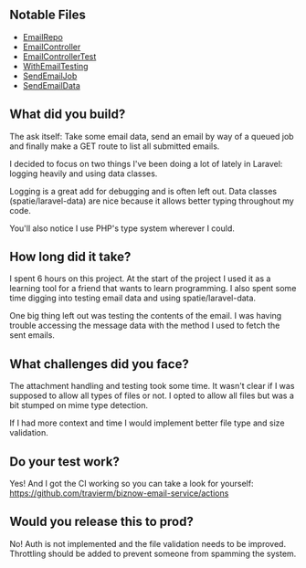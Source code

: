 ## Notable Files
- [EmailRepo](app/Http/Repos/EmailRepo.php)
- [EmailController](app/Http/Controllers/EmailController.php)
- [EmailControllerTest](tests/Feature/EmailControllerTest.php)
- [WithEmailTesting](tests/TestTraits/WithEmailTesting.php)
- [SendEmailJob](app/Jobs/SendEmailJob.php)
- [SendEmailData](app/Http/Types/SendEmailData.php)
## What did you build?
The ask itself: Take some email data, send an email by way of a queued job and finally make a GET route to list all submitted emails. 

I decided to focus on two things I've been doing a lot of lately in Laravel: logging heavily and using data classes. 

Logging is a great add for debugging and is often left out. Data classes (spatie/laravel-data) are nice because it allows better typing throughout my code. 

You'll also notice I use PHP's type system wherever I could. 

## How long did it take?

I spent 6 hours on this project. At the start of the project I used it as a learning tool for a friend that wants to learn programming. I also spent some time digging into testing email data and using spatie/laravel-data.

One big thing left out was testing the contents of the email. I was having trouble accessing the message data with the method I used to fetch the sent emails. 

## What challenges did you face?

The attachment handling and testing took some time. It wasn't clear if I was supposed to allow all types of files or not. I opted to allow all files but was a bit stumped on mime type detection.

If I had more context and time I would implement better file type and size validation.

## Do your test work?

Yes! And I got the CI working so you can take a look for yourself:
https://github.com/travierm/biznow-email-service/actions

## Would you release this to prod?

No! Auth is not implemented and the file validation needs to be improved. Throttling should be added to prevent someone from spamming the system.
